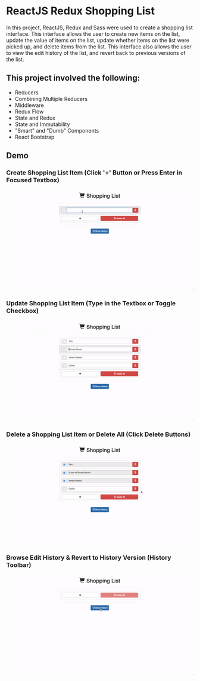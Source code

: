 # ReactJS Redux Shopping List

In this project, ReactJS, Redux and Sass were used to create a shopping list interface.
This interface allows the user to create new items on the list, update the value
of items on the list, update whether items on the list were picked up, and
delete items from the list. This interface also allows the user to view the
edit history of the list, and revert back to previous versions of the list.

## This project involved the following:
* Reducers
* Combining Multiple Reducers
* Middleware
* Redux Flow
* State and Redux
* State and Immutability
* "Smart" and "Dumb" Components
* React Bootstrap

## Demo


### Create Shopping List Item (Click '+' Button or Press Enter in Focused Textbox)

![Create Shopping List Item](https://github.com/andrewnyhus/ReactJS-Redux-Shopping-List/blob/master/readme_images/demo_create.gif?raw=true "Create Shopping List Item")


### Update Shopping List Item (Type in the Textbox or Toggle Checkbox)

![Update Shopping List Item](https://github.com/andrewnyhus/ReactJS-Redux-Shopping-List/blob/master/readme_images/demo_update.gif?raw=true "Update Shopping List Item")


### Delete a Shopping List Item or Delete All (Click Delete Buttons)

![Delete Shopping List Item](https://github.com/andrewnyhus/ReactJS-Redux-Shopping-List/blob/master/readme_images/demo_delete.gif?raw=true "Delete Shopping List Item")


### Browse Edit History & Revert to History Version (History Toolbar)

![History](https://github.com/andrewnyhus/ReactJS-Redux-Shopping-List/blob/master/readme_images/demo_history.gif?raw=true "History")
